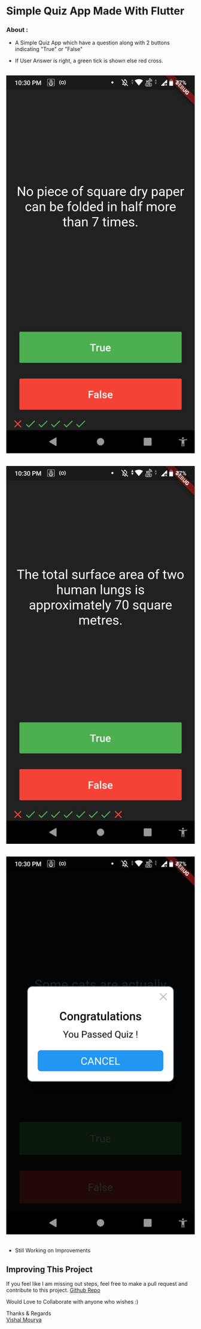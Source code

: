# Simple Quiz App Made With Flutter

### About :

- A Simple Quiz App which have a question along with 2 buttons indicating "True" or "False"

- If User Answer is right, a green tick is shown else red cross.
<br> <br>

![s1](https://github.com/vishal-mourya/quizz-app-flutter/blob/main/pics/s1.png?raw=true) <br> <br>

![s2](https://github.com/vishal-mourya/quizz-app-flutter/blob/main/pics/s2.png?raw=true) <br> <br>

![s3](https://github.com/vishal-mourya/quizz-app-flutter/blob/main/pics/s3.png?raw=true) <br> <br>


- Still Working on Improvements

## Improving This Project

If you feel like I am missing out steps, feel free to make a pull request and contribute to this project. [Github Repo](https://github.com/vishal-mourya/quizz-app-flutter)

Would Love to Collaborate with anyone who wishes :)

Thanks & Regards <br>
[Vishal Mourya](https://www.linkedin.com/in/vishal-mourya-a4245b18b/)
